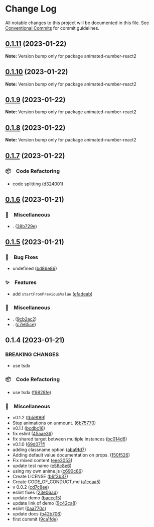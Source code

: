 # Change Log

All notable changes to this project will be documented in this file.
See [Conventional Commits](https://conventionalcommits.org) for commit guidelines.

## [0.1.11](https://github.com/bluelovers/animated-number-react/compare/animated-number-react2@0.1.10...animated-number-react2@0.1.11) (2023-01-22)

**Note:** Version bump only for package animated-number-react2





## [0.1.10](https://github.com/bluelovers/animated-number-react/compare/animated-number-react2@0.1.9...animated-number-react2@0.1.10) (2023-01-22)

**Note:** Version bump only for package animated-number-react2





## [0.1.9](https://github.com/bluelovers/animated-number-react/compare/animated-number-react2@0.1.8...animated-number-react2@0.1.9) (2023-01-22)

**Note:** Version bump only for package animated-number-react2





## [0.1.8](https://github.com/bluelovers/animated-number-react/compare/animated-number-react2@0.1.7...animated-number-react2@0.1.8) (2023-01-22)

**Note:** Version bump only for package animated-number-react2





## [0.1.7](https://github.com/bluelovers/animated-number-react/compare/animated-number-react2@0.1.6...animated-number-react2@0.1.7) (2023-01-22)



### 📦　Code Refactoring

* code splitting ([d324001](https://github.com/bluelovers/animated-number-react/commit/d324001bde004c5114a67844f08554e15ea0d3b2))



## [0.1.6](https://github.com/bluelovers/animated-number-react/compare/animated-number-react2@0.1.5...animated-number-react2@0.1.6) (2023-01-21)



### 🔖　Miscellaneous

* . ([38b729e](https://github.com/bluelovers/animated-number-react/commit/38b729e5d1fa79fd7b312a426d2cf7cb0c2beab1))



## [0.1.5](https://github.com/bluelovers/animated-number-react/compare/animated-number-react2@0.1.4...animated-number-react2@0.1.5) (2023-01-21)



### 🐛　Bug Fixes

* undefined ([bd86e86](https://github.com/bluelovers/animated-number-react/commit/bd86e8678f1199b33d3b43815fd50c0b70044029))


### ✨　Features

* add `startFromPreviousValue` ([efadeab](https://github.com/bluelovers/animated-number-react/commit/efadeabdf26a8f66295667518352105a2326ee02))


### 🔖　Miscellaneous

* . ([9cb2ac2](https://github.com/bluelovers/animated-number-react/commit/9cb2ac2c6e71c7b26e386cb4a7d121a31fbac2c1))
* . ([c7e65ce](https://github.com/bluelovers/animated-number-react/commit/c7e65ce557a13ba4ca58c3ae9ba4dfdeed936958))



## 0.1.4 (2023-01-21)


### BREAKING CHANGES

* use tsdx



### 📦　Code Refactoring

* use tsdx ([f9828fe](https://github.com/bluelovers/animated-number-react/commit/f9828fe22063958b81aadd08266da972bfc46e90))


### 🔖　Miscellaneous

* v0.1.2 ([fb59f89](https://github.com/bluelovers/animated-number-react/commit/fb59f89b01f27bd889367e4bb2bf9cd481846433))
* Stop animations on unmount. ([6b75770](https://github.com/bluelovers/animated-number-react/commit/6b757705fc38f59d22bba514a87ede38c37256e2))
* v0.1.1 ([bcdbc16](https://github.com/bluelovers/animated-number-react/commit/bcdbc168ccf90434941d549564dd275232892eb7))
* fix eslint ([45aae36](https://github.com/bluelovers/animated-number-react/commit/45aae3697e7981d644758f85fe3155551c165cd4))
* fix shared target between multiple instances ([bc014d6](https://github.com/bluelovers/animated-number-react/commit/bc014d60999bbfa6186026d642f6f5ad0ab7d123))
* v0.1.0 ([69d071f](https://github.com/bluelovers/animated-number-react/commit/69d071fb5c4a3b3ff7f9841c7b78a32199dfda2c))
* adding classname option ([aba9fd7](https://github.com/bluelovers/animated-number-react/commit/aba9fd7019431cd437aa96580ed7b9c73cc5b259))
* Adding default value documentation on props. ([150f526](https://github.com/bluelovers/animated-number-react/commit/150f526d05873f5e217a034c0d7617aef25353e2))
* Fix mixed content ([eee3053](https://github.com/bluelovers/animated-number-react/commit/eee30533f69fab93206e495e4b5f2f11b4ffe75a))
* update test name ([e56c8e6](https://github.com/bluelovers/animated-number-react/commit/e56c8e6e1d84a1d691e8edf0f79efe1439a878cf))
* using my own anime.js ([c690c86](https://github.com/bluelovers/animated-number-react/commit/c690c866be612d1cf628bbfccb815e8aba293aaa))
* Create LICENSE ([b6f3b37](https://github.com/bluelovers/animated-number-react/commit/b6f3b37b17324a241432637353f0e5949e70bee2))
* Create CODE_OF_CONDUCT.md ([a1ccaa5](https://github.com/bluelovers/animated-number-react/commit/a1ccaa5b3311ae8c6c6246bc6f2ca3579c606d29))
* v 0.0.2 ([cd7c8ee](https://github.com/bluelovers/animated-number-react/commit/cd7c8ee3c1f3ddb928287c702a013ab6e8459d26))
* eslint fixes ([23e06ad](https://github.com/bluelovers/animated-number-react/commit/23e06ade6406099e4334ec077564d2898a72af3d))
* update demo ([baccc15](https://github.com/bluelovers/animated-number-react/commit/baccc155cfc3f08b970d1a8a52db2ab71a693169))
* update link of demo ([9c42ca8](https://github.com/bluelovers/animated-number-react/commit/9c42ca88b44ce043c5354a61ff5413404e9d7376))
* eslint ([0aa770c](https://github.com/bluelovers/animated-number-react/commit/0aa770c27b29e47b171ed7920664f5a632e829d5))
* update docs ([b42b706](https://github.com/bluelovers/animated-number-react/commit/b42b706e38a77dfa8037af3e34a94be6f3b0c3cf))
* first commit ([9ca1fde](https://github.com/bluelovers/animated-number-react/commit/9ca1fdece832091ced85a33a1416f76dc9ad2804))
